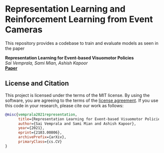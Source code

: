 # Representation Learning and Reinforcement Learning from Event Cameras

This repository provides a codebase to train and evaluate models as seen in the paper 

**Representation Learning for Event-based Visuomotor Policies** <br>
*Sai Vemprala, Sami Mian, Ashish Kapoor* <br>
[**Paper**](https://arxiv.org/abs/2103.00806) <br>

## License and Citation
This project is licensed under the terms of the MIT license. By using the software, you are agreeing to the terms of the [license agreement](LICENSE).
If you use this code in your research, please cite our work as follows:

```bibtex
@misc{vemprala2021representation,
      title={Representation Learning for Event-based Visuomotor Policies}, 
      author={Sai Vemprala and Sami Mian and Ashish Kapoor},
      year={2021},
      eprint={2103.00806},
      archivePrefix={arXiv},
      primaryClass={cs.CV}
}
```

